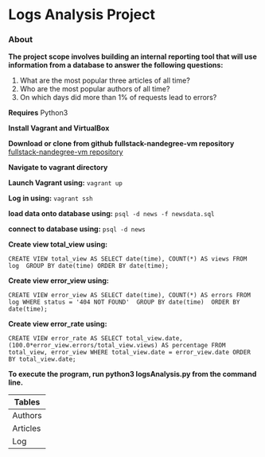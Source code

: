 # Logs Analysis Project

### About
**The project scope involves building an internal reporting tool that will use information from a database to answer the following questions:**
1. What are the most popular three articles of all time? 
2. Who are the most popular authors of all time?
3. On which days did more than 1% of requests lead to errors?


**Requires**
Python3

**Install Vagrant and VirtualBox**

**Download or clone from github fullstack-nandegree-vm repository**
[fullstack-nandegree-vm repository](https://github.com/udacity/fullstack-nanodegree-vm)

**Navigate to vagrant directory**

**Launch Vagrant using:**
`vagrant up`

**Log in using:**
`vagrant ssh`

**load data onto database using:**
`psql -d news -f newsdata.sql`

**connect to database using:**
`psql -d news`

**Create view total_view using:**

`CREATE VIEW total_view AS
SELECT date(time), COUNT(*) AS views
FROM log 
GROUP BY date(time)
ORDER BY date(time);`

**Create view error_view using:**

`CREATE VIEW error_view AS
SELECT date(time), COUNT(*) AS errors
FROM log WHERE status = '404 NOT FOUND' 
GROUP BY date(time) 
ORDER BY date(time);`

**Create view error_rate using:**

`CREATE VIEW error_rate AS
SELECT total_view.date, (100.0*error_view.errors/total_view.views) AS percentage
FROM total_view, error_view
WHERE total_view.date = error_view.date
ORDER BY total_view.date;`

**To execute the program, run python3 logsAnalysis.py from the command line.**

| Tables        |
| ------------- |
| Authors       |
| Articles      |
|    Log        |
